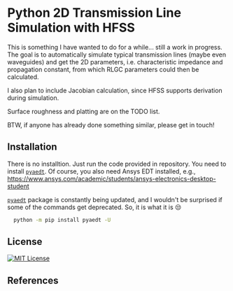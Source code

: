 
# Python 2D Transmission Line Simulation with HFSS

This is something I have wanted to do for a while... still a work in progress. The goal is to automatically simulate typical transmission lines (maybe even waveguides) and get the 2D parameters, i.e. characteristic impedance and propagation constant, from which RLGC parameters could then be calculated.

I also plan to include Jacobian calculation, since HFSS supports derivation during simulation.

Surface roughness and platting are on the TODO list.

BTW, if anyone has already done something similar, please get in touch!

## Installation

There is no installtion. Just run the code provided in repository. You need to install [`pyaedt`](https://github.com/ansys/pyaedt). Of course, you also need Ansys EDT installed, e.g., <https://www.ansys.com/academic/students/ansys-electronics-desktop-student>

[`pyaedt`](https://github.com/ansys/pyaedt) package is constantly being updated, and I wouldn't be surprised if some of the commands get deprecated. So, it is what it is 😒

```cmd
  python -m pip install pyaedt -U
```

## License

[![MIT License](https://img.shields.io/badge/License-MIT-green.svg)](https://choosealicense.com/licenses/mit/)

## References

